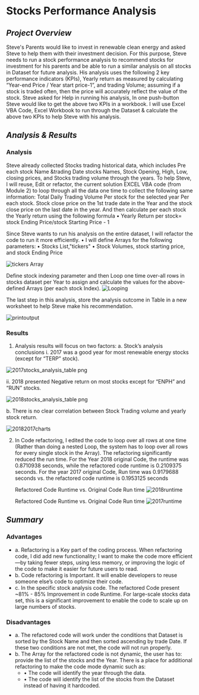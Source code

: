 # **Stocks Performance Analysis**

## *Project Overview*
   Steve's Parents would like to invest in renewable clean energy and asked Steve to help them with their investment decision. For this purpose, Steve needs to run a stock performance analysis to recommend stocks for investment for his parents and be able to run a similar analysis on all stocks in Dataset for future analysis. His analysis uses the following 2 key performance indicators (KPIs), Yearly return as measured by calculating “Year-end Price / Year start price-1”, and trading Volume; assuming if a stock is traded often, then the price will accurately reflect the value of the stock. Steve asked for Help in running his analysis, In one push-button Steve would like to get the above two KPIs in a workbook. I will use Excel VBA Code, Excel Workbook to run through the Dataset & calculate the above two KPIs to help Steve with his analysis. 
                 
## *Analysis & Results*
### Analysis
Steve already collected Stocks trading historical data, which includes Pre each stock Name &trading Date stocks Names, Stock Opening, High, Low, closing prices, and Stocks trading volume through the years. To help Steve, I will reuse, Edit or refactor, the current solution EXCEL VBA code (from Module 2) to loop through all the data one time to collect the following same information:                                                                                                                                             Total Daily Trading Volume Per stock for the selected year Per each stock.
    Stock close price on the 1st trade date in the Year and the  stock close price on the last date in the year. And then calculate per each stock the Yearly return using the following formula
       • Yearly Return per stock= stock Ending Price/stock Starting Price - 1
    
Since Steve wants to run his analysis on the entire dataset, I will refactor the code to run it more efficiently. 
        • I will define Arrays for the following parameters:
          •  Stocks List,"tickers"
          •	Stock Volumes, stock starting price, and stock Ending Price 

   ![tickers Array](https://user-images.githubusercontent.com/80013773/112737047-be508d00-8f14-11eb-95ed-bc2fb80b69a2.PNG)



   Define stock indexing parameter and then Loop one time over-all rows in stocks dataset per Year to assign and calculate the values for the above-defined Arrays (per each        stock Index).
            ![Looping](https://user-images.githubusercontent.com/80013773/112737380-65362880-8f17-11eb-8947-5a0b7a18a9bb.PNG)  

   The last step in this analysis, store the analysis outcome in Table in a new worksheet to help Steve make his recommendation.

   ![printoutput](https://user-images.githubusercontent.com/80013773/112737392-7da64300-8f17-11eb-8869-1114a9706643.PNG)
          
### Results
   1) Analysis results will focus on two factors:
     a.	Stock’s analysis conclusions
     i.  	2017 was a good year for most renewable energy stocks (except for “TERP” stock).

   ![2017stocks_analysis_table png](https://user-images.githubusercontent.com/80013773/112737529-6c116b00-8f18-11eb-8674-605be0500beb.png)

   ii.	 2018 presented Negative return on most stocks except for “ENPH” and “RUN” stocks.
   
   ![2018stocks_analysis_table png](https://user-images.githubusercontent.com/80013773/112737581-ce6a6b80-8f18-11eb-9787-11690a499d29.png)
   
   b.	There is no clear correlation between Stock Trading volume and yearly stock return.
            
  ![20182017charts](https://user-images.githubusercontent.com/80013773/112737599-ecd06700-8f18-11eb-91ad-0aa33475d30d.PNG)
 
   2)	In Code refactoring, I edited the code to loop over all rows at one time (Rather than doing a nested Loop, the system has to loop over all rows for every single stock in        the Array). The refactoring significantly reduced the run time. For the Year 2018 original Code, the runtime was 0.8710938 seconds, while the refactored code runtime is          0.2109375 seconds. For the year 2017 original Code, Run time was 0.9179688 seconds vs. the refactored code runtime is 0.1953125 seconds

        Refactored Code Runtime 	               	     vs.                	Original Code Run time 
                ![2018runtime](https://user-images.githubusercontent.com/80013773/112737240-2784d000-8f16-11eb-8de6-21e329450e74.PNG)
                   
        Refactored Code Runtime                          vs.           			Original Code Run time 
                ![2017runtime](https://user-images.githubusercontent.com/80013773/112737196-ce1ca100-8f15-11eb-9d71-337e48268b4c.PNG)

## *Summary*
### Advantages
-   a. Refactoring is a Key part of the coding process. When refactoring code, I did add new functionality; I want to make the code more efficient—by taking fewer steps, using less memory, or improving the logic of the code to make it easier for future users to read.
-   b. Code refactoring is Important. It will enable developers to reuse someone else’s code to optimize their code.
-   c. In the specific stock analysis code. The refactored Code present ~81% - 85% Improvement in code Runtime. For large-scale stocks data set, this is a significant improvement to enable the code to scale up on large numbers of stocks.

### Disadvantages

-   a. The refactored code will work under the conditions that Dataset is sorted by the Stock Name and then sorted ascending by trade Date. If these two conditions are not met, the code will not run properly.
- b. The Array for the refactored code is not dynamic, the user has to: provide the list of the stocks and the Year. There is a place for additional refactoring to make the code mode dynamic such as:
    - •	The code will identify the year through the data.
    - •	The code will identify the list of the stocks from the Dataset instead of having it hardcoded. 
